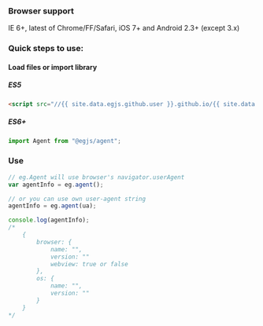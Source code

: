 ### Browser support
IE 6+, latest of Chrome/FF/Safari, iOS 7+ and Android 2.3+ (except 3.x)

### Quick steps to use:

#### Load files or import library


##### ES5
``` html
<script src="//{{ site.data.egjs.github.user }}.github.io/{{ site.data.egjs.github.repo }}/release/latest/dist/{{ site.data.egjs.download.production }}"></script>
```

##### ES6+
```js
import Agent from "@egjs/agent";
```

### Use

```javascript
// eg.Agent will use browser's navigator.userAgent 
var agentInfo = eg.agent();

// or you can use own user-agent string
agentInfo = eg.agent(ua);

console.log(agentInfo);
/*
    {
        browser: {
            name: "",
            version: ""
            webview: true or false
        },
        os: {
            name: "",
            version: ""
        }
    }
*/
```
